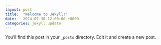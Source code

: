```yaml
---
layout: post
title:  "Welcome to Jekyll!"
date:   2024-07-30 12:00:00 +0000
categories: jekyll update
---
```

You’ll find this post in your `_posts` directory. Edit it and create a new post.  